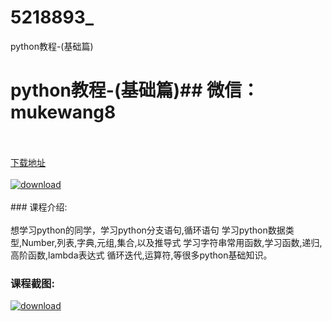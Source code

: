 # 5218893_
python教程-(基础篇)
# python教程-(基础篇)## 微信：mukewang8
<br/></br>[下载地址](http://www.36tz.cn/article/5218893 "下载地址")
<br/></br>[![download](http://36tz.cn/muke_img/2021_03_1-37.png "下载地址")](http://www.36tz.cn/article/5218893 "下载地址")
<br/></br>### 课程介绍:<br/></br>想学习python的同学，学习python分支语句,循环语句 学习python数据类型,Number,列表,字典,元组,集合,以及推导式 学习字符串常用函数,学习函数,递归,高阶函数,lambda表达式 循环迭代,运算符,等很多python基础知识。

### 课程截图:
[![download](http://36tz.cn/muke_img/2021_03_2-33.png "下载地址")](http://www.36tz.cn/article/5218893 "下载地址")
